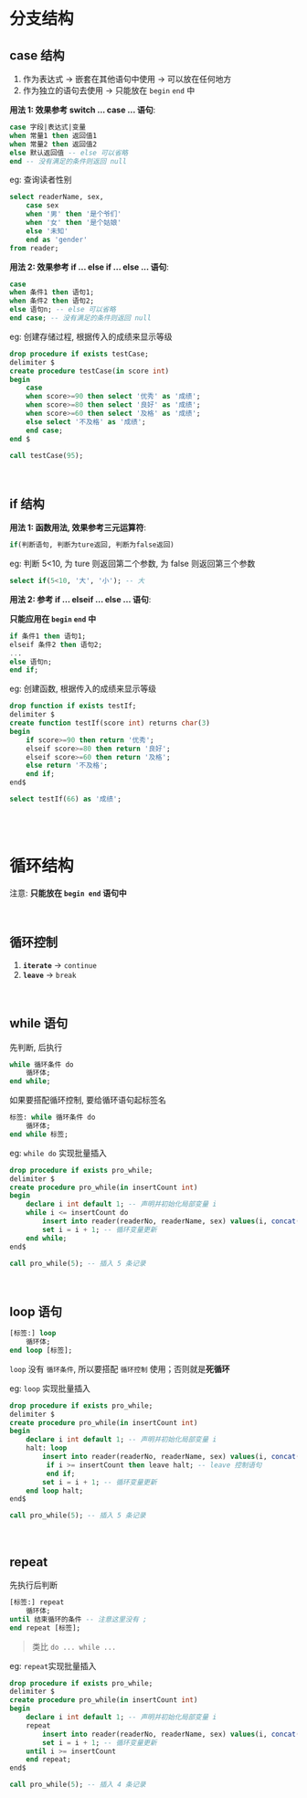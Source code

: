 # 分支结构

## case 结构

1. 作为表达式 → 嵌套在其他语句中使用 → 可以放在任何地方
2. 作为独立的语句去使用 → 只能放在 `begin` `end` 中

**用法 1: 效果参考 switch ... case ... 语句**:

```sql
case 字段|表达式|变量
when 常量1 then 返回值1
when 常量2 then 返回值2
else 默认返回值 -- else 可以省略
end -- 没有满足的条件则返回 null
```

eg: 查询读者性别

```sql
select readerName, sex,
    case sex
    when '男' then '是个爷们'
    when '女' then '是个姑娘'
    else '未知'
    end as 'gender'
from reader;
```

**用法 2: 效果参考 if ... else if ... else ... 语句**:

```sql
case
when 条件1 then 语句1;
when 条件2 then 语句2;
else 语句n; -- else 可以省略
end case; -- 没有满足的条件则返回 null
```

eg: 创建存储过程, 根据传入的成绩来显示等级

```sql
drop procedure if exists testCase;
delimiter $
create procedure testCase(in score int)
begin
	case
	when score>=90 then select '优秀' as '成绩';
	when score>=80 then select '良好' as '成绩';
	when score>=60 then select '及格' as '成绩';
	else select '不及格' as '成绩';
	end case;
end $

call testCase(95);
```

<br>

## if 结构

**用法 1: 函数用法, 效果参考三元运算符**:

```sql
if(判断语句, 判断为ture返回, 判断为false返回)
```

eg: 判断 5<10, 为 ture 则返回第二个参数, 为 false 则返回第三个参数

```sql
select if(5<10, '大', '小'); -- 大
```

**用法 2: 参考 if ... elseif ... else ... 语句**:

**只能应用在 `begin` `end` 中**

```sql
if 条件1 then 语句1;
elseif 条件2 then 语句2;
...
else 语句n;
end if;
```

eg: 创建函数, 根据传入的成绩来显示等级

```sql
drop function if exists testIf;
delimiter $
create function testIf(score int) returns char(3)
begin
	if score>=90 then return '优秀';
	elseif score>=80 then return '良好';
	elseif score>=60 then return '及格';
	else return '不及格';
	end if;
end$

select testIf(66) as '成绩';
```

<br><br>

# 循环结构

注意: **只能放在 `begin end` 语句中**

<br>

## 循环控制

1. **`iterate`** → `continue`
2. **`leave`** → `break`

<br>

## while 语句

先判断, 后执行

```sql
while 循环条件 do
	循环体;
end while;
```

如果要搭配循环控制, 要给循环语句起标签名

```sql
标签: while 循环条件 do
	循环体;
end while 标签;
```

eg: `while do` 实现批量插入

```sql
drop procedure if exists pro_while;
delimiter $
create procedure pro_while(in insertCount int)
begin
	declare i int default 1; -- 声明并初始化局部变量 i
	while i <= insertCount do
		insert into reader(readerNo, readerName, sex) values(i, concat(i, '号读者'), '男');
		set i = i + 1; -- 循环变量更新
    end while;
end$

call pro_while(5); -- 插入 5 条记录
```

<br>

## loop 语句

```sql
[标签:] loop
	循环体;
end loop [标签];
```

`loop` 没有 `循环条件`, 所以要搭配 `循环控制` 使用；否则就是**死循环**

eg: `loop` 实现批量插入

```sql
drop procedure if exists pro_while;
delimiter $
create procedure pro_while(in insertCount int)
begin
	declare i int default 1; -- 声明并初始化局部变量 i
	halt: loop
		insert into reader(readerNo, readerName, sex) values(i, concat(i, '号读者'), '男');
         if i >= insertCount then leave halt; -- leave 控制语句
         end if;
		set i = i + 1; -- 循环变量更新
    end loop halt;
end$

call pro_while(5); -- 插入 5 条记录
```

<br>

## repeat

先执行后判断

```sql
[标签:] repeat
	循环体;
until 结束循环的条件 -- 注意这里没有 ;
end repeat [标签];
```

> 类比 `do ... while ...`

eg: `repeat`实现批量插入

```sql
drop procedure if exists pro_while;
delimiter $
create procedure pro_while(in insertCount int)
begin
	declare i int default 1; -- 声明并初始化局部变量 i
	repeat
		insert into reader(readerNo, readerName, sex) values(i, concat(i, '号读者'), '男');
		set i = i + 1; -- 循环变量更新
	until i >= insertCount
    end repeat;
end$

call pro_while(5); -- 插入 4 条记录
```

<br>
